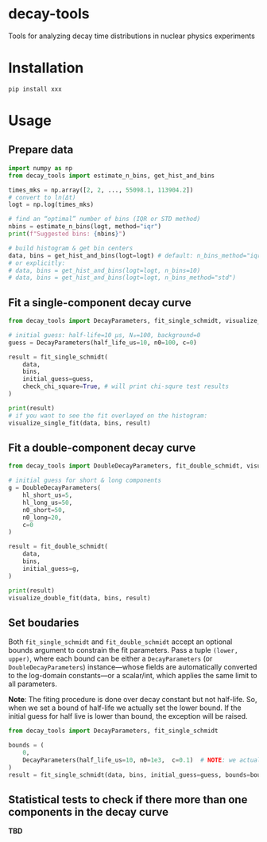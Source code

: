 # decay-tools
Tools for analyzing decay time distributions in nuclear physics experiments


# Installation

```
pip install xxx
```

# Usage

## Prepare data

```python
import numpy as np
from decay_tools import estimate_n_bins, get_hist_and_bins

times_mks = np.array([2, 2, ..., 55098.1, 113904.2])
# convert to ln(Δt)
logt = np.log(times_mks)

# find an “optimal” number of bins (IQR or STD method)
nbins = estimate_n_bins(logt, method="iqr")
print(f"Suggested bins: {nbins}")

# build histogram & get bin centers
data, bins = get_hist_and_bins(logt=logt) # default: n_bins_method="iqr"
# or explicitly:
# data, bins = get_hist_and_bins(logt=logt, n_bins=10)
# data, bins = get_hist_and_bins(logt=logt, n_bins_method="std")
```

## Fit a single-component decay curve

```python
from decay_tools import DecayParameters, fit_single_schmidt, visualize_single_fit

# initial guess: half-life=10 μs, N₀=100, background=0
guess = DecayParameters(half_life_us=10, n0=100, c=0)

result = fit_single_schmidt(
    data,
    bins,
    initial_guess=guess,
    check_chi_square=True, # will print chi-squre test results
)

print(result)
# if you want to see the fit overlayed on the histogram:
visualize_single_fit(data, bins, result)
```

## Fit a double-component decay curve

```python
from decay_tools import DoubleDecayParameters, fit_double_schmidt, visualize_double_fit

# initial guess for short & long components
g = DoubleDecayParameters(
    hl_short_us=5, 
    hl_long_us=50,
    n0_short=50, 
    n0_long=20, 
    c=0
)

result = fit_double_schmidt(
    data, 
    bins, 
    initial_guess=g,
)

print(result)
visualize_double_fit(data, bins, result)
```

## Set boudaries

Both `fit_single_schmidt` and `fit_double_schmidt` accept an optional bounds argument to constrain the fit parameters. Pass a tuple `(lower, upper)`, where each bound can be either a `DecayParameters` (or `DoubleDecayParameters`) instance—whose fields are automatically converted to the log-domain constants—or a scalar/int, which applies the same limit to all parameters.

**Note**: The fiting procedure is done over decay constant but not half-life. So, when we set a bound of half-life we actually set the lower bound. If the initial guess for half live is lower than bound, the exception will be raised.

```python
from decay_tools import DecayParameters, fit_single_schmidt

bounds = (
    0,
    DecayParameters(half_life_us=10, n0=1e3,  c=0.1)  # NOTE: we actually limit here the lower bound for half life
)
result = fit_single_schmidt(data, bins, initial_guess=guess, bounds=bounds)
```


## Statistical tests to check if there more than one components in the decay curve

**TBD**
